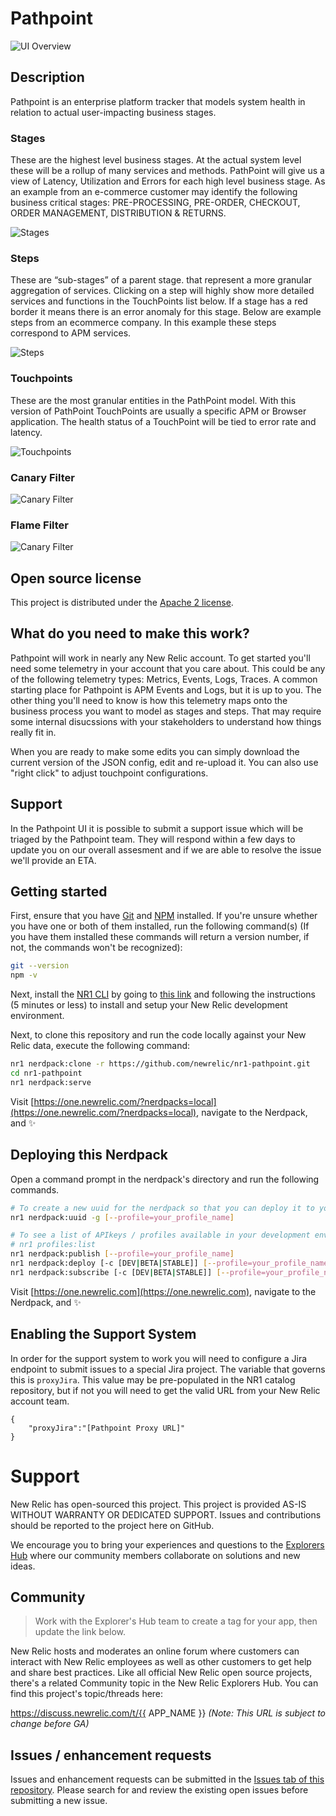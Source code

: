 # Pathpoint

![UI Overview](screenshots/main-ui.png)

## Description

Pathpoint is an enterprise platform tracker that models system health in relation to actual user-impacting business stages.  

### Stages

These are the highest level business stages.   At the actual system level these will be a rollup of many services and methods.  PathPoint will give us a view of Latency, Utilization and Errors for each high level business stage.  As an example from an e-commerce customer may identify the following business critical stages: PRE-PROCESSING, PRE-ORDER, CHECKOUT, ORDER MANAGEMENT, DISTRIBUTION & RETURNS.

![Stages](screenshots/stages.png)

### Steps

These are “sub-stages” of a parent stage.  that represent a more granular aggregation of services.  Clicking on a step will highly show more detailed services and functions in the TouchPoints list below.  If a stage has a red border it means there is an error anomaly for this stage.  Below are example steps from an ecommerce company.  In this example these steps correspond to APM services.

![Steps](screenshots/steps.png)

### Touchpoints

These are the most granular entities in the PathPoint model.  With this version of PathPoint TouchPoints are usually a specific APM or Browser application.  The health status of a TouchPoint will be tied to error rate and latency.

![Touchpoints](screenshots/touchpoints.png)

### Canary Filter

![Canary Filter](screenshots/canary.png)

### Flame Filter

![Canary Filter](screenshots/flame.png)

## Open source license

This project is distributed under the [Apache 2 license](LICENSE).

## What do you need to make this work?

Pathpoint will work in nearly any New Relic account.  To get started you'll need some telemetry in your account that you care about.  This could be any of the following telemetry types: Metrics, Events, Logs, Traces.  A common starting place for Pathpoint is APM Events and Logs, but it is up to you.   The other thing you'll need to know is how this telemetry maps onto the business process you want to model as stages and steps.  That may require some internal disucssions with your stakeholders to understand how things really fit  in.

When you are ready to make some edits you can simply download the current version of the JSON config, edit and re-upload it.  You can also use "right click" to adjust touchpoint configurations.

## Support

In the Pathpoint UI it is possible to submit a support issue which will be triaged by the Pathpoint team.   They will respond within a few days to update you on our overall assesment and if we are able to resolve the issue we'll provide an ETA.

## Getting started

First, ensure that you have [Git](https://git-scm.com/book/en/v2/Getting-Started-Installing-Git) and [NPM](https://www.npmjs.com/get-npm) installed. If you're unsure whether you have one or both of them installed, run the following command(s) (If you have them installed these commands will return a version number, if not, the commands won't be recognized):

```bash
git --version
npm -v
```

Next, install the [NR1 CLI](https://one.newrelic.com/launcher/developer-center.launcher) by going to [this link](https://one.newrelic.com/launcher/developer-center.launcher) and following the instructions (5 minutes or less) to install and setup your New Relic development environment.

Next, to clone this repository and run the code locally against your New Relic data, execute the following command:

```bash
nr1 nerdpack:clone -r https://github.com/newrelic/nr1-pathpoint.git
cd nr1-pathpoint
nr1 nerdpack:serve
```

Visit [https://one.newrelic.com/?nerdpacks=local](https://one.newrelic.com/?nerdpacks=local), navigate to the Nerdpack, and :sparkles:


## Deploying this Nerdpack

Open a command prompt in the nerdpack's directory and run the following commands.

```bash
# To create a new uuid for the nerdpack so that you can deploy it to your account:
nr1 nerdpack:uuid -g [--profile=your_profile_name]

# To see a list of APIkeys / profiles available in your development environment:
# nr1 profiles:list
nr1 nerdpack:publish [--profile=your_profile_name]
nr1 nerdpack:deploy [-c [DEV|BETA|STABLE]] [--profile=your_profile_name]
nr1 nerdpack:subscribe [-c [DEV|BETA|STABLE]] [--profile=your_profile_name]
```

Visit [https://one.newrelic.com](https://one.newrelic.com), navigate to the Nerdpack, and :sparkles:

## Enabling the Support System

In order for the support system to work you will need to configure a Jira endpoint to submit issues to a special Jira project.  The variable that governs this is `proxyJira`.  This value may be pre-populated in the NR1 catalog repository, but if not you will need to get the valid URL from your New Relic account team.

```
{
    "proxyJira":"[Pathpoint Proxy URL]"
}
```

# Support

New Relic has open-sourced this project. This project is provided AS-IS WITHOUT WARRANTY OR DEDICATED SUPPORT. Issues and contributions should be reported to the project here on GitHub.

We encourage you to bring your experiences and questions to the [Explorers Hub](https://discuss.newrelic.com) where our community members collaborate on solutions and new ideas.

## Community

> Work with the Explorer's Hub team to create a tag for your app, then update the link below.

New Relic hosts and moderates an online forum where customers can interact with New Relic employees as well as other customers to get help and share best practices. Like all official New Relic open source projects, there's a related Community topic in the New Relic Explorers Hub. You can find this project's topic/threads here:

https://discuss.newrelic.com/t/{{ APP_NAME }}
*(Note: This URL is subject to change before GA)*

## Issues / enhancement requests

Issues and enhancement requests can be submitted in the [Issues tab of this repository](../../issues). Please search for and review the existing open issues before submitting a new issue.

